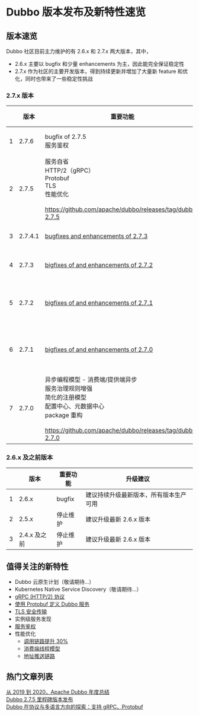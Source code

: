# Dubbo 版本发布及新特性速览

## 版本速览
Dubbo 社区目前主力维护的有 2.6.x 和 2.7.x 两大版本，其中，
* 2.6.x 主要以 bugfix 和少量 enhancements 为主，因此能完全保证稳定性
* 2.7.x 作为社区的主要开发版本，得到持续更新并增加了大量新 feature 和优化，同时也带来了一些稳定性挑战

### 2.7.x 版本

|      | 版本    | 重要功能                                                     | 升级建议                      |
| ---- | ------- | ------------------------------------------------------------ | ------------------------------- |
| 1    | 2.7.6   | bugfix of 2.7.5<br /> 服务鉴权 | **推荐生产使用**            |
| 2    | 2.7.5   | 服务自省<br />HTTP/2（gRPC） <br />Protobuf <br />TLS<br />性能优化<br /><br />https://github.com/apache/dubbo/releases/tag/dubbo-2.7.5 | 不建议大规模生产使用            |
| 3    | 2.7.4.1 | [bugfixes and enhancements of 2.7.3](https://github.com/apache/dubbo/releases/tag/dubbo-2.7.4.1) | **推荐生产使用**                |
| 4    | 2.7.3   | [bigfixes of and enhancements of 2.7.2](https://github.com/apache/dubbo/releases/tag/dubbo-2.7.3) | **推荐生产使用**                |
| 5    | 2.7.2   | [bigfixes of and enhancements of 2.7.1](https://github.com/apache/dubbo/releases/tag/dubbo-2.7.2)      | 不建议大规模生产使用            |
| 6    | 2.7.1   | [bigfixes of and enhancements of 2.7.0](https://github.com/apache/dubbo/releases/tag/dubbo-2.7.1)      | 不建议大规模生产使用            |
| 7    | 2.7.0   | 异步编程模型 - 消费端/提供端异步<br />服务治理规则增强<br />简化的注册模型<br />配置中心、元数据中心<br />package 重构<br /><br />https://github.com/apache/dubbo/releases/tag/dubbo-2.7.0 | beta 版本，2.6.x 重构后首个版本 |


### 2.6.x 及之前版本

|      | 版本         | 重要功能                | 升级建议                               |
| ---- | ------------ | ----------------------- | -------------------------------------- |
| 1    | 2.6.x        | bugfix                  | 建议持续升级最新版本，所有版本生产可用 |
| 2    | 2.5.x        | 停止维护 |   建议升级最新 2.6.x 版本    |
| 3    | 2.4.x 及之前 | 停止维护      | 建议升级最新 2.6.x 版本    |


## 值得关注的新特性
* Dubbo 云原生计划（敬请期待...）
* Kubernetes Native Service Discovery（敬请期待...）
* [gRPC (HTTP/2) 协议](../references/protocol/gRPC/)
* [使用 Protobuf 定义 Dubbo 服务](../examples/protobuf-idl/)
* [TLS 安全传输](../examples/tls/)
* 实例级服务发现
* [服务鉴权](../examples/auth/)
* 性能优化
    * [调用链路提升 30%](/zh/blog/2020/05/18/2.7.5-功能解析/)
    * [消费端线程模型](../examples/consumer-threadpool/)
    * [地址推送链路]()
    
## 热门文章列表
[从 2019 到 2020，Apache Dubbo 年度总结](/zh/blog/2020/05/11/从-2019-到-2020apache-dubbo-年度回顾与总结/)  
[Dubbo 2.7.5 里程碑版本发布](/zh/blog/2020/05/18/2.7.5-功能解析/)  
[Dubbo 在协议与多语言方向的探索：支持 gRPC、Protobuf](/zh/blog/2019/10/28/dubbo-在跨语言和协议穿透性方向上的探索支持-http/2-grpc-和-protobuf/)
